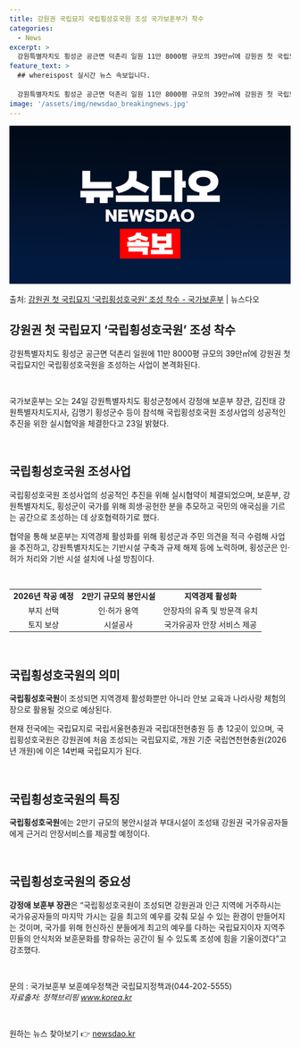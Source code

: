```yaml
---
title: 강원권 국립묘지 국립횡성호국원 조성 국가보훈부가 착수
categories:
  - News
excerpt: >
  강원특별자치도 횡성군 공근면 덕촌리 일원 11만 8000평 규모의 39만㎡에 강원권 첫 국립묘지인 국립횡성호…
feature_text: >
  ## whereispost 실시간 뉴스 속보입니다.

  강원특별자치도 횡성군 공근면 덕촌리 일원 11만 8000평 규모의 39만㎡에 강원권 첫 국립묘지인 국립횡성호…
image: '/assets/img/newsdao_breakingnews.jpg'
---
```


![뉴스다오 속보](/assets/img/newsdao_breakingnews.jpg)

<p>출처: <a href="https://newsdao.kr/3888" rel="dofollow">강원권 첫 국립묘지 ‘국립횡성호국원’ 조성 착수 - 국가보훈부</a> | 뉴스다오</p>

<h2 data-ke-size="size26">강원권 첫 국립묘지 ‘국립횡성호국원’ 조성 착수</h2>
<p data-ke-size="size16">강원특별자치도 횡성군 공근면 덕촌리 일원에 11만 8000평 규모의 39만㎡에 강원권 첫 국립묘지인 국립횡성호국원을 조성하는 사업이 본격화된다.</p>
<p data-ke-size="size16">&nbsp;</p>
<p data-ke-size="size16">국가보훈부는 오는 24일 강원특별자치도 횡성군청에서 강정애 보훈부 장관, 김진태 강원특별자치도지사, 김명기 횡성군수 등이 참석해 국립횡성호국원 조성사업의 성공적인 추진을 위한 실시협약을 체결한다고 23일 밝혔다.</p>
<p data-ke-size="size16">&nbsp;</p>

<h2 data-ke-size="size24">국립횡성호국원 조성사업</h2>
<p data-ke-size="size16">국립횡성호국원 조성사업의 성공적인 추진을 위해 실시협약이 체결되었으며, 보훈부, 강원특별자치도, 횡성군이 국가를 위해 희생·공헌한 분을 추모하고 국민의 애국심을 기르는 공간으로 조성하는 데 상호협력하기로 했다.</p>
<p data-ke-size="size16">협약을 통해 보훈부는 지역경제 활성화를 위해 횡성군과 주민 의견을 적극 수렴해 사업을 추진하고, 강원특별자치도는 기반시설 구축과 규제 해제 등에 노력하며, 횡성군은 인·허가 처리와 기반 시설 설치에 나설 방침이다.</p>
<p data-ke-size="size16">&nbsp;</p>

<table>
<tbody>
<tr>
<td style="text-align: center; height: 17px;"><b>2026년 착공 예정</b></td>
<td style="text-align: center; height: 17px;"><b>2만기 규모의 봉안시설</b></td>
<td style="text-align: center; height: 17px;"><b>지역경제 활성화</b></td>
</tr>
<tr>
<td style="text-align: center; height: 17px;">부지 선택</td>
<td style="text-align: center; height: 17px;">인·허가 용역</td>
<td style="text-align: center; height: 17px;">안장자의 유족 및 방문객 유치</td>
</tr>
<tr>
<td style="text-align: center; height: 17px;">토지 보상</td>
<td style="text-align: center; height: 17px;">시설공사</td>
<td style="text-align: center; height: 17px;">국가유공자 안장 서비스 제공</td>
</tr>
</tbody>
</table>
<p data-ke-size="size16">&nbsp;</p>

<h2 data-ke-size="size24">국립횡성호국원의 의미</h2>
<p data-ke-size="size16"><b>국립횡성호국원</b>이 조성되면 지역경제 활성화뿐만 아니라 안보 교육과 나라사랑 체험의 장으로 활용될 것으로 예상된다.</p>
<p data-ke-size="size16">현재 전국에는 국립묘지로 국립서울현충원과 국립대전현충원 등 총 12곳이 있으며, 국립횡성호국원은 강원권에 처음 조성되는 국립묘지로, 개원 기준 국립연천현충원(2026년 개원)에 이은 14번째 국립묘지가 된다.</p>
<p data-ke-size="size16">&nbsp;</p>

<h2 data-ke-size="size24">국립횡성호국원의 특징</h2>
<p data-ke-size="size16"><b>국립횡성호국원</b>에는 2만기 규모의 봉안시설과 부대시설이 조성돼 강원권 국가유공자들에게 근거리 안장서비스를 제공할 예정이다.</p>
<p data-ke-size="size16">&nbsp;</p>

<h2 data-ke-size="size24">국립횡성호국원의 중요성</h2>
<p data-ke-size="size16"><b>강정애 보훈부 장관</b>은 “국립횡성호국원이 조성되면 강원권과 인근 지역에 거주하시는 국가유공자들의 마지막 가시는 길을 최고의 예우를 갖춰 모실 수 있는 환경이 만들어지는 것이며, 국가를 위해 헌신하신 분들에게 최고의 예우를 다하는 국립묘지이자 지역주민들의 안식처와 보훈문화를 향유하는 공간이 될 수 있도록 조성에 힘을 기울이겠다”고 강조했다.</p>
<p data-ke-size="size16">&nbsp;</p>

<p data-ke-size="size16">문의 : 국가보훈부 보훈예우정책관 국립묘지정책과(044-202-5555)<br><span><i>자료출처: 정책브리핑 <a href="https://www.korea.kr">www.korea.kr</a></i></span></p>
<p data-ke-size="size16">&nbsp;</p> 

원하는 뉴스 찾아보기 👉 <a href="https://newsdao.kr" rel="dofollow">newsdao.kr</a>


